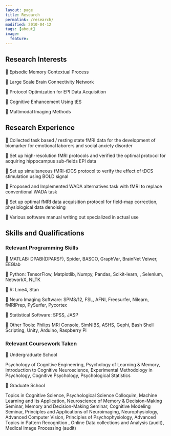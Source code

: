 ```yaml
---
layout: page
title: Research
permalink: /research/
modified: 2010-04-12
tags: [about]
image: 
  feature: 
---
```


## Research Interests
	Episodic Memory Contextual Process

	Large Scale Brain Connectivity Network

	Protocol Optimization for EPI Data Acquisition

	Cognitive Enhancement Using tES

	Multimodal Imaging Methods


## Research Experience
	Collected task based / resting state fMRI data for the development of biomarker for emotional laborers and social anxiety disorder

	Set up high-resolution fMRI protocols and verified the optimal protocol for acquiring hippocampus sub-fields EPI data

	Set up simultaneous fMRI-tDCS protocol to verify the effect of tDCS stimulation using BOLD signal

	Proposed and Implemented WADA alternatives task with fMRI to replace conventional WADA task

	Set up optimal fMRI data acquisition protocol for field-map correction, physiological data denoising

	Various software manual writing out specialized in actual use


## Skills and Qualifications
### Relevant Programming Skills
	MATLAB: DPABI(DPARSF), Spider, BASCO, GraphVar, BrainNet Veiwer, EEGlab

	Python: TensorFlow, Matplotlib, Numpy, Pandas, Scikit-learn, , Selenium, NetworkX, NLTK

	R: Lme4, Stan

	Neuro Imaging Software: SPM8/12, FSL, AFNI, Freesurfer, Nilearn, fMRIPrep, PySurfer, Pycortex

	Statistical Software: SPSS, JASP

	Other Tools: Philips MRI Console, SimNIBS, ASHS, Gephi, Bash Shell Scripting, Unity, Arduino, Raspberry Pi


### Relevant Coursework Taken
	Undergraduate School

Psychology of Cognitive Engineering, Psychology of Learning & Memory, Introduction to Cognitive Neuroscience, Experimental Methodology in Psychology, Cognitive Psychology, Psychological Statistics

	Graduate School

Topics in Cognitive Science, Psychological Science Colloquim, Machine Learning and Its Application, Neuroscience of Memory & Decision-Making Seminar, Memory and Decision-Making Seminar, Cognitive Modeling Seminar, Principles and Applications of Neuroimaging, Neurophysiology, Advanced Computer Vision, Principles of Psychophysiology, Advanced Topics in Pattern Recognition , Online Data collections and Analysis (audit), Medical Image Processing (audit)

